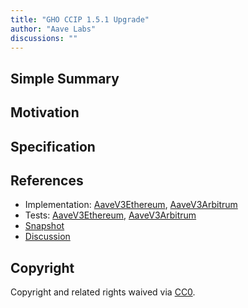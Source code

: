 ```yaml
---
title: "GHO CCIP 1.5.1 Upgrade"
author: "Aave Labs"
discussions: ""
---
```


## Simple Summary

## Motivation

## Specification

## References

- Implementation: [AaveV3Ethereum](https://github.com/bgd-labs/aave-proposals-v3/blob/main/src/20241209_Multi_GHOCCIP151Upgrade/AaveV3Ethereum_GHOCCIP151Upgrade_20241209.sol), [AaveV3Arbitrum](https://github.com/bgd-labs/aave-proposals-v3/blob/main/src/20241209_Multi_GHOCCIP151Upgrade/AaveV3Arbitrum_GHOCCIP151Upgrade_20241209.sol)
- Tests: [AaveV3Ethereum](https://github.com/bgd-labs/aave-proposals-v3/blob/main/src/20241209_Multi_GHOCCIP151Upgrade/AaveV3Ethereum_GHOCCIP151Upgrade_20241209.t.sol), [AaveV3Arbitrum](https://github.com/bgd-labs/aave-proposals-v3/blob/main/src/20241209_Multi_GHOCCIP151Upgrade/AaveV3Arbitrum_GHOCCIP151Upgrade_20241209.t.sol)
- [Snapshot](TODO)
- [Discussion](TODO)

## Copyright

Copyright and related rights waived via [CC0](https://creativecommons.org/publicdomain/zero/1.0/).
